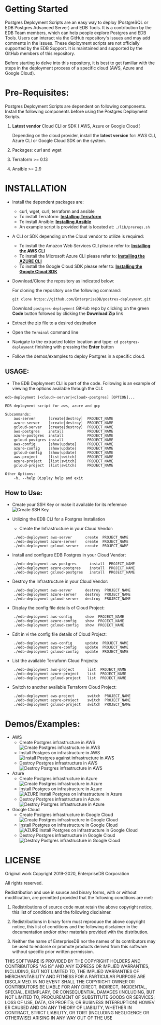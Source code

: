 # Getting Started
Postgres Deployment Scripts are an easy way to deploy (PostgreSQL or EDB Postgres Advanced Server) and EDB Tools. It is a contribution by the EDB Team members, which can help people explore Postgres and EDB Tools. Users can interact via the GitHub repository's issues and may add comments in the issues. These deployment scripts are not officially supported by the EDB Support. It is maintained and supported by the GitHub members of this repository.

Before starting to delve into this repository, it is best to get familiar with the steps in the deployment process of a specific cloud (AWS, Azure and Google Cloud).


# Pre-Requisites:
Postgres Deployment Scripts are dependent on following components. Install the following components before using the Postgres Deployment Scripts.

1. **Latest vendor** Cloud CLI or SDK ( AWS, Azure or Google Cloud )

   Depending on the cloud provider, install the **latest version** for: AWS CLI, Azure CLI or Google Cloud SDK on the system.
   
2. Packages: curl and wget
3. Terraform >= 0.13
4. Ansible >= 2.9

# INSTALLATION

* Install the dependent packages are:
  * curl, wget, curl, terraform and ansible
  * To install Terraform: **[Installing Terraform](https://learn.hashicorp.com/tutorials/terraform/install-cli)**
  * To install Ansible: **[Installing Ansible](https://docs.ansible.com/ansible/latest/installation_guide/intro_installation.html)**
  * An example script is provided that is located at: ```./lib/prereqs.sh```

* A CLI or SDK depending on the Cloud vendor to utilize is required: 
  * To install the Amazon Web Services CLI please refer to: **[Installing the AWS CLI](https://docs.aws.amazon.com/cli/latest/userguide/cli-chap-install.html)**
  * To install the Microsoft Azure CLI please refer to: **[Installing the AZURE CLI](https://docs.microsoft.com/en-us/cli/azure/install-azure-cli?view=azure-cli-latest)**
  * To install the Google Cloud SDK please refer to: **[Installing the Google Cloud SDK](https://cloud.google.com/sdk/docs/downloads-interactive)**

* Download/Clone the repository as indicated below:
  
  For cloning the repository use the following command:
  
  ```git clone https://github.com/EnterpriseDB/postres-deployment.git```
  
  Download ```postgres-deployment``` GitHub repo by clicking on the green **Code** button followed by clicking the **Download Zip** link

* Extract the zip file to a desired destination
 
* Open the ```Terminal``` command line

* Navigate to the extracted folder location and type: ```cd postgres-deployment``` finishing with pressing the **Enter** button

* Follow the demos/examples to deploy Postgres in a specific cloud.


## USAGE:
* The EDB Deployment CLI is part of the code. Following is an example of viewing the options available through the CLI:

```
edb-deployment [<cloud>-server|<cloud>-postgres] [OPTION]...

EDB deployment script for aws, azure and gcp

Subcommands:
    aws-server      [create|destroy]  PROJECT_NAME
    azure-server    [create|destroy]  PROJECT_NAME
    gcloud-server   [create|destroy]  PROJECT_NAME
    aws-postgres    install           PROJECT_NAME
    azure-postgres  install           PROJECT_NAME
    gcloud-postgres install           PROJECT_NAME
    aws-config      [show|update]     PROJECT_NAME
    azure-config    [show|update]     PROJECT_NAME
    gcloud-config   [show|update]     PROJECT_NAME
    aws-project     [list|switch]     PROJECT_NAME
    azure-project   [list|switch]     PROJECT_NAME
    gcloud-project  [list|switch]     PROJECT_NAME 

Other Options:
    -h, --help Display help and exit
```

## How to Use:
* Create your SSH Key or make it available for its reference
  ![Create SSH Key](./demos/KeyGen.gif)
  
* Utilizing the EDB CLI for a Postgres Installation
  * Create the Infrastructure in your Cloud Vendor:
```
    ./edb-deployment aws-server      create  PROJECT_NAME
    ./edb-deployment azure-server    create  PROJECT_NAME 
    ./edb-deployment gcloud-server   create  PROJECT_NAME
```

  * Install and configure EDB Postgres  in your Cloud Vendor:
```
    ./edb-deployment aws-postgres      install  PROJECT_NAME
    ./edb-deployment azure-postgres    install  PROJECT_NAME 
    ./edb-deployment gcloud-postgres   install  PROJECT_NAME
```

  * Destroy the Infrastructure in your Cloud Vendor:
```
    ./edb-deployment aws-server      destroy  PROJECT_NAME
    ./edb-deployment azure-server    destroy  PROJECT_NAME 
    ./edb-deployment gcloud-server   destroy  PROJECT_NAME
```
  * Display the config file details of Cloud Project:
```
    ./edb-deployment aws-config      show  PROJECT_NAME
    ./edb-deployment azure-config    show  PROJECT_NAME 
    ./edb-deployment gcloud-config   show  PROJECT_NAME
```
  * Edit in vi the config file details of Cloud Project:
```
    ./edb-deployment aws-config      update  PROJECT_NAME
    ./edb-deployment azure-config    update  PROJECT_NAME 
    ./edb-deployment gcloud-config   update  PROJECT_NAME
```
  * List the available Terraform Cloud Projects:
```
    ./edb-deployment aws-project      list  PROJECT_NAME
    ./edb-deployment azure-project    list  PROJECT_NAME 
    ./edb-deployment gcloud-project   list  PROJECT_NAME
```
  * Switch to another available Terraform Cloud Project:
```
    ./edb-deployment aws-project      switch  PROJECT_NAME
    ./edb-deployment azure-project    switch  PROJECT_NAME 
    ./edb-deployment gcloud-project   switch  PROJECT_NAME
```

# Demos/Examples:
* AWS
  * Create Postgres infrastructure in AWS
    ![Create Postgres infrastructure in AWS](./demos/AWS_Create_test.gif)
  * Install Postgres on infrastructure in AWS
    ![Install Postgres against infrastructure in AWS](./demos/AWS_Postgres_Install.gif)
  * Destroy Postgres infrastructure in AWS
    ![Destroy Postgres infrastructure in AWS](./demos/AWS_Destroy_test.gif)
* Azure
  * Create Postgres infrastructure in Azure
    ![Create Postgres infrastructure in Azure](./demos/AZURE_Create_test.gif)
  * Install Postgres on infrastructure in Azure
    ![AZURE Install Postgres on infrastructure in Azure](./demos/AZURE_PEM_Install.gif)
  * Destroy Postgres infrastructure in Azure
    ![Destroy Postgres infrastructure in Azure](./demos/AZURE_Destroy_test.gif)
* Google Cloud
  * Create Postgres infrastructure in Google Cloud
    ![Create Postgres infrastructure in Google Cloud](./demos/GCLOUD_Create_test.gif)
  * Install Postgres on infrastructure in Google Cloud
    ![AZURE Install Postgres on infrastructure in Google Cloud](./demos/GCLOUD_PEM_Install.gif)
  * Destroy Postgres infrastructure in Google Cloud
    ![Destroy Postgres infrastructure in Google Cloud](./demos/GCLOUD_Destroy_test.gif)

# LICENSE
Original work Copyright 2019-2020, EnterpriseDB Corporation

All rights reserved.

Redistribution and use in source and binary forms, with or without
modification, are permitted provided that the following conditions are 
met:

1. Redistributions of source code must retain the above copyright 
notice, this list of conditions and the following disclaimer.

2. Redistributions in binary form must reproduce the above copyright 
notice, this list of conditions and the following disclaimer in the 
documentation and/or other materials provided with the distribution.

3. Neither the name of EnterpriseDB nor the names of its contributors 
may be used to endorse or promote products derived from this software 
without specific prior written permission.

THIS SOFTWARE IS PROVIDED BY THE COPYRIGHT HOLDERS AND CONTRIBUTORS "AS 
IS" AND ANY EXPRESS OR IMPLIED WARRANTIES, INCLUDING, BUT NOT LIMITED 
TO, THE IMPLIED WARRANTIES OF MERCHANTABILITY AND FITNESS FOR A 
PARTICULAR PURPOSE ARE DISCLAIMED. IN NO EVENT SHALL THE COPYRIGHT OWNER OR CONTRIBUTORS BE LIABLE FOR ANY DIRECT, INDIRECT, INCIDENTAL, 
SPECIAL, EXEMPLARY, OR CONSEQUENTIAL DAMAGES (INCLUDING, BUT NOT 
LIMITED TO, PROCUREMENT OF SUBSTITUTE GOODS OR SERVICES; LOSS OF USE, 
DATA, OR PROFITS; OR BUSINESS INTERRUPTION) HOWEV
ER CAUSED AND ON ANY THEORY OF LIABILITY, WHETHER IN CONTRACT, STRICT LIABILITY, OR TORT 
(INCLUDING NEGLIGENCE OR OTHERWISE) ARISING IN ANY WAY OUT OF THE USE

